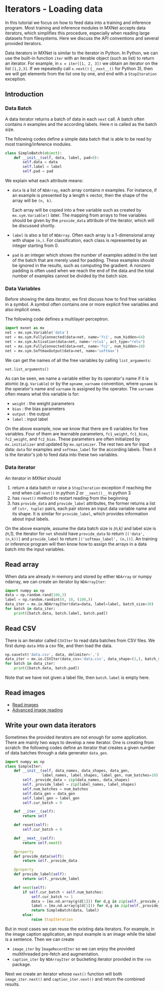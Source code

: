 # Iterators - Loading data

In this tutorial we focus on how to feed data into a training and inference
program. Most training and inference modules in MXNet accepts data iterators,
which simplifies this procedure, especially when reading large datasets from
filesystems. Here we discuss the API conventions and several provided iterators.

Data iterators in MXNet is similar to the iterator in Python. In Python, we can
use the built-in function `iter` with an iterable object (such as list) to
return an iterator. For example, in `x = iter([1, 2, 3])` we obtain an iterator
on the list `[1,2,3]`. If we repeatedly call `x.next()` (`__next__()` for Python
3), then we will get elements from the list one by one, and end with a
`StopIteration` exception.

## Introduction

### Data Batch

A data iterator returns a batch of data in each `next` call.
A batch often contains *n* examples and the according labels. Here *n* is
called as the batch size.

The following codes define a simple data batch that is able to be read by most
training/inference modules.

```python
class SimpleBatch(object):
    def __init__(self, data, label, pad=0):
        self.data = data
        self.label = label
        self.pad = pad
```

We explain what each attribute means:

- `data` is a list of `NDArray`, each array contains *n* examples. For
  instance, if an example is presented by a length `k` vector, then the shape of
  the array will be `(n, k)`.

  Each array will be copied into a free variable such as created by
  `mx.sym.Variable()` later. The mapping from arrays to free variables should be
  given by the `provide_data` attribute of the iterator, which will be discussed
  shortly.

- `label` is also a list of `NDArray`. Often each array is a 1-dimensional
  array with shape `(n,)`. For classification, each class is represented by an
  integer starting from 0.

- `pad` is an integer which shows the number of examples added in the last of the
  batch that are merely used for padding. These examples should be ignored in
  the results, such as computing the gradient. A nonzero padding is often used
  when we reach the end of the data and the total number of examples cannot be
  divided by the batch size.

### Data Variables

Before showing the data iterator, we first discuss how to find free variables in
a symbol. A symbol often contains one or more explicit free variables and also
implicit ones.

The following code defines a multilayer perceptron.

```python
import mxnet as mx
net = mx.sym.Variable('data')
net = mx.sym.FullyConnected(data=net, name='fc1', num_hidden=64)
net = mx.sym.Activation(data=net, name='relu1', act_type="relu")
net = mx.sym.FullyConnected(data=net, name='fc2', num_hidden=10)
net = mx.sym.SoftmaxOutput(data=net, name='softmax')
```

We can get the names of all the free variables by calling `list_arguments`:

```python
net.list_arguments()
```

As can be seen, we name a variable either by its operator's name if it is atomic
(e.g. `Variable`) or by the `opname_varname` convention, where `opname` is the
operator's name and `varname` is assigned by the operator. The `varname`
often means what this variable is for:

- `weight` : the weight parameters
- `bias` : the bias parameters
- `output` : the output
- `label` : input label

On the above example, now we know that there are 6 variables for free
variables. Four of them are learnable parameters, `fc1_weight`, `fc1_bias`,
`fc2_weight`, and `fc2_bias`. These parameters are often initialized by
`mx.initializer` and updated by `mx.optimizer`. The rest two
are for input data: `data` for examples and `softmax_label` for the
according labels. Then it is the iterator's job to feed data into these two
variables.

### Data iterator

An iterator in _MXNet_ should

1. return a data batch or raise a `StopIteration` exception if reaching the end
   when call `next()` in python 2 or `__next()__` in python 3
2. has `reset()` method to restart reading from the beginning
3. has `provide_data` and `provide_label` attributes, the former returns a list
   of `(str, tuple)` pairs, each pair stores an input data variable name and its
   shape. It is similar for `provide_label`, which provides information about
   input labels.

On the above example,  assume the data batch size is *(n,k)* and label size is
*(n,1)*, the iterator for `net` should have `provide_data` to return
`[('data', (n,k))]` and `provide_label` to return
`[('softmax_label', (n,))]`. An training or inference program will then know how
to assign the arrays in a data batch into the input variables.

## Read array

When data are already in memory and stored by either `NDArray` or numpy ndarray,
we can create an iterator by `NDArrayIter`:

```python
import numpy as np
data = np.random.rand(100,3)
label = np.random.randint(0, 10, (100,))
data_iter = mx.io.NDArrayIter(data=data, label=label, batch_size=30)
for batch in data_iter:
    print([batch.data, batch.label, batch.pad])
```

## Read CSV

There is an iterator called `CSVIter` to read data batches from CSV files. We
first dump `data` into a csv file, and then load the data.

```python
np.savetxt('data.csv', data, delimiter=',')
data_iter = mx.io.CSVIter(data_csv='data.csv', data_shape=(3,), batch_size=30)
for batch in data_iter:
    print([batch.data, batch.pad])
```

Note that we have not given a label file, then `batch.label` is empty here.

## Read images

<!-- TODO(mli) move notebooks here -->

- [Read images](https://github.com/dmlc/mxnet-notebooks/blob/master/python/basic/image_io.ipynb)
- [Advanced image reading](https://github.com/dmlc/mxnet-notebooks/blob/master/python/basic/advanced_img_io.ipynb)

## Write your own data iterators

Sometimes the provided iterators are not enough for some application. There are
mainly two ways to develop a new iterator. One is creating from scratch: the
following codes define an iterator that creates a given number of data batches
through a data generator `data_gen`.

```python
import numpy as np
class SimpleIter:
    def __init__(self, data_names, data_shapes, data_gen,
                 label_names, label_shapes, label_gen, num_batches=10):
        self._provide_data = zip(data_names, data_shapes)
        self._provide_label = zip(label_names, label_shapes)
        self.num_batches = num_batches
        self.data_gen = data_gen
        self.label_gen = label_gen
        self.cur_batch = 0

    def __iter__(self):
        return self

    def reset(self):
        self.cur_batch = 0

    def __next__(self):
        return self.next()

    @property
    def provide_data(self):
        return self._provide_data

    @property
    def provide_label(self):
        return self._provide_label

    def next(self):
        if self.cur_batch < self.num_batches:
            self.cur_batch += 1
            data = [mx.nd.array(g(d[1])) for d,g in zip(self._provide_data, self.data_gen)]
            label = [mx.nd.array(g(d[1])) for d,g in zip(self._provide_label, self.label_gen)]
            return SimpleBatch(data, label)
        else:
            raise StopIteration
```

But in most cases we can reuse the existing data iterators. For example, in the
image caption application, an input example is an image while the label is a
sentence. Then we can create

- `image_iter` by `ImageRecordIter` so we can enjoy the provided multithreaded
pre-fetch and augmentation.
- `caption_iter` by `NDArrayIter` or bucketing iterator provided in the `rnn`
package.

Next we create an iterator whose `next()` function will both
`image_iter.next()` and `caption_iter.next()` and return the combined results.


<!-- INSERT SOURCE DOWNLOAD BUTTONS -->

